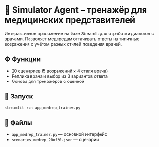 
# 💊 Simulator Agent – тренажёр для медицинских представителей

Интерактивное приложение на базе Streamlit для отработки диалогов с врачами. Позволяет медпредам оттачивать ответы на типичные возражения с учётом разных стилей поведения врачей.

## ⚙️ Функции
- 20 сценариев (5 возражений × 4 стиля врача)
- Реплика врача и выбор из 3 вариантов ответа
- Основа для тренажёров с оценкой

## 🚀 Запуск

```bash
streamlit run app_medrep_trainer.py
```

## 📁 Файлы

- `app_medrep_trainer.py` — основной интерфейс
- `scenarios_medrep_20of20.json` — сценарии
